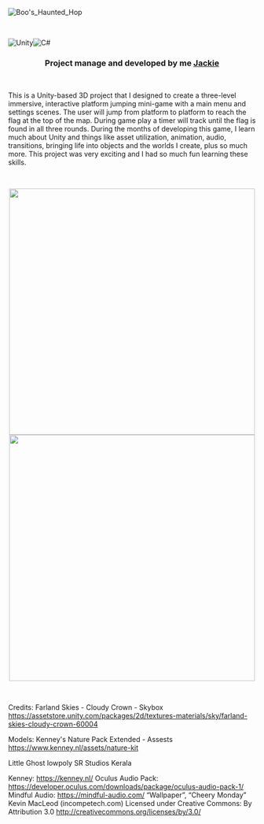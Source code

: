 ![Boo's_Haunted_Hop](https://github.com/user-attachments/assets/884c5e25-8148-45db-bbca-0da69f0cdd2a)

<br>

![Unity](https://img.shields.io/badge/unity-%23000000.svg?style=for-the-badge&logo=unity&logoColor=white)![C#](https://img.shields.io/badge/c%23-%23239120.svg?style=for-the-badge&logo=csharp&logoColor=white)

<h3><p align="center">
Project manage and developed by me <a href="https://github.com/Srixx24/">Jackie</a>
</h3></p>

<br>

This is a Unity-based 3D project that I designed to create a three-level immersive, interactive platform jumping mini-game with a main menu and settings scenes. The user will jump from platform to platform to reach the flag at the top of the map. During game play a timer will track until the flag is found in all three rounds.
During the months of developing this game, I learn much about Unity and things like asset utilization, animation, audio, transitions, bringing life into objects and the worlds I create, plus so much more. This project was very exciting and I had so much fun learning these skills. 

<br>

<p align="center">
  <img width="500" src="https://github.com/user-attachments/assets/c1b92bc2-5084-4c0e-8655-e0593f6bf226">
  <img width="500" src="https://github.com/user-attachments/assets/6d56103e-c6df-4c2e-a11c-da888160a870">
</p>

<br>

Credits:
Farland Skies - Cloudy Crown - Skybox 
https://assetstore.unity.com/packages/2d/textures-materials/sky/farland-skies-cloudy-crown-60004

Models: Kenney's Nature Pack Extended - Assests
https://www.kenney.nl/assets/nature-kit

Little Ghost lowpoly
SR Studios Kerala

Kenney: https://kenney.nl/
Oculus Audio Pack: https://developer.oculus.com/downloads/package/oculus-audio-pack-1/
Mindful Audio: https://mindful-audio.com/
“Wallpaper”, “Cheery Monday” Kevin MacLeod (incompetech.com)
Licensed under Creative Commons: By Attribution 3.0
http://creativecommons.org/licenses/by/3.0/
